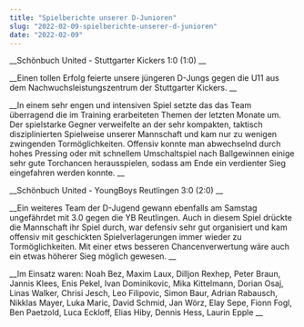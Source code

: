 ```yaml
---
title: "Spielberichte unserer D-Junioren"
slug: "2022-02-09-spielberichte-unserer-d-junioren"
date: "2022-02-09"
---
```

 __Schönbuch United - Stuttgarter Kickers 1:0 (1:0) __


 __Einen tollen Erfolg feierte unsere jüngeren D-Jungs gegen die U11 aus dem Nachwuchsleistungszentrum der Stuttgarter Kickers. __


 __In einem sehr engen und intensiven Spiel setzte das das Team überragend die im Training erarbeiteten Themen  der letzten Monate um. Der spielstarke Gegner verweifelte an der sehr kompakten, taktisch disziplinierten Spielweise unserer Mannschaft und kam nur zu wenigen zwingenden Tormöglichkeiten. Offensiv konnte man abwechselnd durch hohes Pressing oder mit schnellem Umschaltspiel nach Ballgewinnen einige sehr gute Torchancen herausspielen, sodass am Ende ein verdienter Sieg eingefahren werden konnte. __



 __Schönbuch United - YoungBoys Reutlingen 3:0 (2:0) __


 __Ein weiteres Team der D-Jugend gewann ebenfalls am Samstag ungefährdet mit 3.0 gegen die YB Reutlingen. Auch in diesem Spiel drückte die Mannschaft ihr Spiel durch, war defensiv sehr gut organisiert und kam offensiv mit geschickten Spielverlagerungen immer wieder zu Tormöglichkeiten. Mit einer etws besseren Chancenverwertung wäre auch ein etwas höherer Sieg möglich gewesen. __



 __Im Einsatz waren: Noah Bez, Maxim Laux, Dilljon Rexhep, Peter Braun, Jannis Klees, Enis Pekel, Ivan Dominikovic, Mika Kittelmann, Dorian Osaj, Linas Walker, Chrisi Jesch, Leo Filipovic, Simon Baur, Adrian Rabausch, Nikklas Mayer, Luka Maric, David Schmid, Jan Wörz, Elay Sepe, Fionn Fogl, Ben Paetzold, Luca Eckloff, Elias Hiby, Dennis Hess, Laurin Epple __
